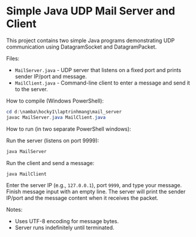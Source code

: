 # Simple Java UDP Mail Server and Client

This project contains two simple Java programs demonstrating UDP communication using
DatagramSocket and DatagramPacket.

Files:
- `MailServer.java` - UDP server that listens on a fixed port and prints sender IP/port and message.
- `MailClient.java` - Command-line client to enter a message and send it to the server.

How to compile (Windows PowerShell):

```powershell
cd d:\namba\hocky1\laptrinhmang\mail_server
javac MailServer.java MailClient.java
```

How to run (in two separate PowerShell windows):

Run the server (listens on port 9999):

```powershell
java MailServer
```

Run the client and send a message:

```powershell
java MailClient
```

Enter the server IP (e.g., `127.0.0.1`), port `9999`, and type your message. Finish message input with
an empty line. The server will print the sender IP/port and the message content when it receives the packet.

Notes:
- Uses UTF-8 encoding for message bytes.
- Server runs indefinitely until terminated.
